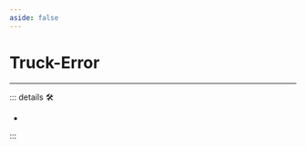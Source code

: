 ```yaml
---
aside: false
---
```

# Truck-Error

---

<!-- =================================================== -->
<!-- =================================================== -->
<!-- =================================================== -->
<!-- =================================================== -->
<!-- =================================================== -->
::: details 🛠

-

:::


